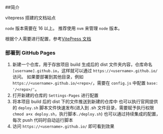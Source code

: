 ##简介

vitepress 搭建的文档站点

`node` 版本需要在 16 以上。 推荐使用 `nvm` 来管理 `node` 版本。

根据个人需要进行配置，参考[VitePress 文档](https://vitepress.dev/reference/site-config)

### 部署到 GitHub Pages

1. 新建一个仓库，用于存放项目 build 生成后的 dist 文件夹内容，仓库命名 `[username].github.io`，这样就可以通过 `https://<username>.github.io/` 访问。
   如果要部署到其他目录，例如 `https://<username>.github.io/<repo>/`，需要在 `config.js` 中配置 `base: '/<repo>/'`。
2. 打开新建的仓库的 `Settings-Pages` 进行配置
3. 将本项目 build 后的 dist 下的文件推送到新建的仓库中
   也可以执行官网提供的 `deploy.sh` 脚本文件快速发布(进入到 .sh 文件目录，需要赋予执行权限`chmod a+x deploy.sh`，执行脚本`./deploy.sh`)
   也可以通过持续集成的配置，每次 push 代码时自动运行脚本
4. 访问 `https://<username>.github.io/` 即可看到效果
